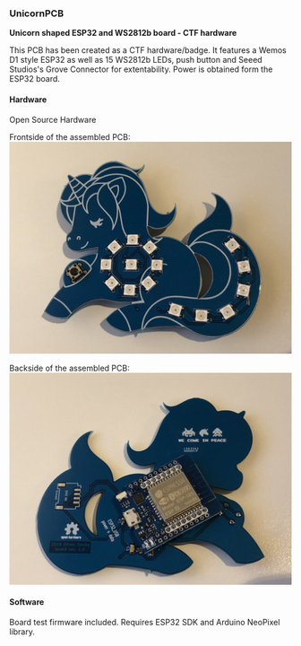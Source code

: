 ### UnicornPCB
**Unicorn shaped ESP32 and WS2812b board - CTF hardware**

This PCB has been created as a CTF hardware/badge. It features a Wemos D1 style ESP32 as well as 15 WS2812b LEDs, push button and Seeed Studios's Grove Connector for extentability. Power is obtained form the ESP32 board.

#### Hardware
Open Source Hardware

Frontside of the assembled PCB:
![PCB front](https://github.com/oliverhanka/UnicornPCB/blob/master/doc/pcb_images/pcb_front.JPG)

Backside of the assembled PCB:
![PCB back](https://github.com/oliverhanka/UnicornPCB/blob/master/doc/pcb_images/pcb_back.JPG)

#### Software
Board test firmware included. Requires ESP32 SDK and Arduino NeoPixel library.

